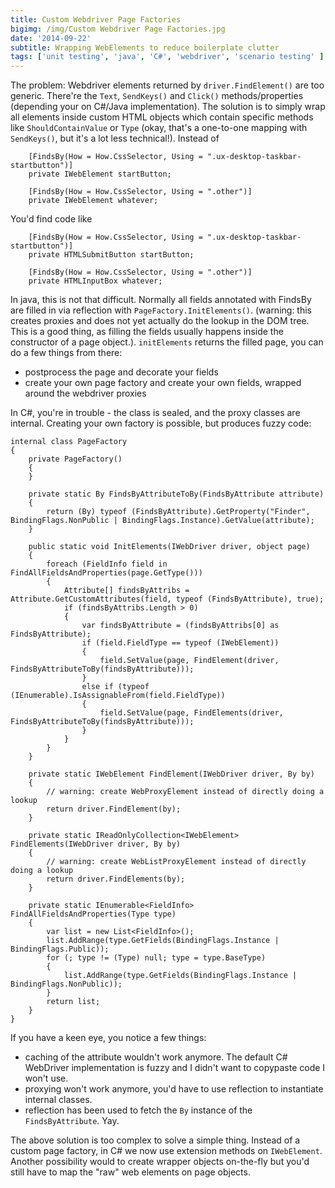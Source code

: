 ```yaml
---
title: Custom Webdriver Page Factories
bigimg: /img/Custom Webdriver Page Factories.jpg
date: '2014-09-22'
subtitle: Wrapping WebElements to reduce boilerplate clutter
tags: ['unit testing', 'java', 'C#', 'webdriver', 'scenario testing' ]
---
```

The problem: Webdriver elements returned by `driver.FindElement()` are too generic. There're the `Text`, `SendKeys()` and `Click()` methods/properties (depending your on C#/Java implementation). The solution is to simply wrap all elements inside custom HTML objects which contain specific methods like `ShouldContainValue` or `Type` (okay, that's a one-to-one mapping with `SendKeys()`, but it's a lot less technical!). Instead of

        [FindsBy(How = How.CssSelector, Using = ".ux-desktop-taskbar-startbutton")]
        private IWebElement startButton;

        [FindsBy(How = How.CssSelector, Using = ".other")]
        private IWebElement whatever;

You'd find code like

        [FindsBy(How = How.CssSelector, Using = ".ux-desktop-taskbar-startbutton")]
        private HTMLSubmitButton startButton;

        [FindsBy(How = How.CssSelector, Using = ".other")]
        private HTMLInputBox whatever;

In java, this is not that difficult. Normally all fields annotated with FindsBy are filled in via reflection with `PageFactory.InitElements()`. (warning: this creates proxies and does not yet actually do the lookup in the DOM tree. This is a good thing, as filling the fields usually happens inside the constructor of a page object.). `initElements` returns the filled page, you can do a few things from there:

- postprocess the page and decorate your fields
- create your own page factory and create your own fields, wrapped around the webdriver proxies

In C#, you're in trouble - the class is sealed, and the proxy classes are internal. Creating your own factory is possible, but produces fuzzy code:

    internal class PageFactory
    {
        private PageFactory()
        {
        }

        private static By FindsByAttributeToBy(FindsByAttribute attribute)
        {
            return (By) typeof (FindsByAttribute).GetProperty("Finder", BindingFlags.NonPublic | BindingFlags.Instance).GetValue(attribute);
        }

        public static void InitElements(IWebDriver driver, object page)
        {
            foreach (FieldInfo field in FindAllFieldsAndProperties(page.GetType()))
            {
                Attribute[] findsByAttribs = Attribute.GetCustomAttributes(field, typeof (FindsByAttribute), true);
                if (findsByAttribs.Length > 0)
                {
                    var findsByAttribute = (findsByAttribs[0] as FindsByAttribute);
                    if (field.FieldType == typeof (IWebElement))
                    {
                        field.SetValue(page, FindElement(driver, FindsByAttributeToBy(findsByAttribute)));
                    }
                    else if (typeof (IEnumerable).IsAssignableFrom(field.FieldType))
                    {
                        field.SetValue(page, FindElements(driver, FindsByAttributeToBy(findsByAttribute)));
                    }
                }
            }
        }

        private static IWebElement FindElement(IWebDriver driver, By by)
        {
        	// warning: create WebProxyElement instead of directly doing a lookup
            return driver.FindElement(by);
        }

        private static IReadOnlyCollection<IWebElement> FindElements(IWebDriver driver, By by)
        {
        	// warning: create WebListProxyElement instead of directly doing a lookup
            return driver.FindElements(by);
        }

        private static IEnumerable<FieldInfo> FindAllFieldsAndProperties(Type type)
        {
            var list = new List<FieldInfo>();
            list.AddRange(type.GetFields(BindingFlags.Instance | BindingFlags.Public));
            for (; type != (Type) null; type = type.BaseType)
            {
                list.AddRange(type.GetFields(BindingFlags.Instance | BindingFlags.NonPublic));
            }
            return list;
        }
    }

If you have a keen eye, you notice a few things:

- caching of the attribute wouldn't work anymore. The default C# WebDriver implementation is fuzzy and I didn't want to copypaste code I won't use.
- proxying won't work anymore, you'd have to use reflection to instantiate internal classes.
- reflection has been used to fetch the `By` instance of the `FindsByAttribute`. Yay.

The above solution is too complex to solve a simple thing. Instead of a custom page factory, in C# we now use extension methods on `IWebElement`. Another possibility would to create wrapper objects on-the-fly but you'd still have to map the "raw" web elements on page objects.
